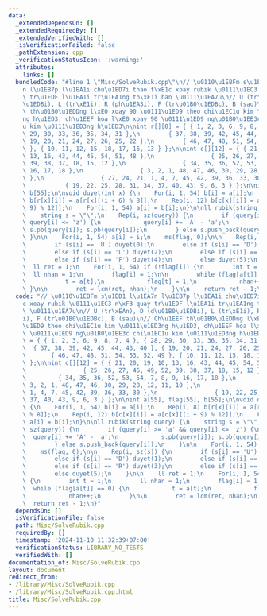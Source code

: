 ```yaml
---
data:
  _extendedDependsOn: []
  _extendedRequiredBy: []
  _extendedVerifiedWith: []
  _isVerificationFailed: false
  _pathExtension: cpp
  _verificationStatusIcon: ':warning:'
  attributes:
    links: []
  bundledCode: "#line 1 \"Misc/SolveRubik.cpp\"\n// \u0110\u1EBFm s\u1ED1 l\u1EA7\
    n l\u1EB7p l\u1EA1i chu\u1ED7i thao t\xE1c xoay rubik \u0111\u1EC3 n\xF3 quay\
    \ tr\u1EDF l\u1EA1i tr\u1EA1ng th\xE1i ban \u0111\u1EA7u\n// U (tr\xEAn), D (d\u01B0\
    \u1EDBi), L (tr\xE1i), R (ph\u1EA3i), F (tr\u01B0\u1EDBc), B (sau)\n// Ch\u1EEF\
    \ th\u01B0\u1EDDng l\xE0 xoay 90 \u0111\u1ED9 theo chi\u1EC1u kim \u0111\u1ED3\
    ng h\u1ED3, ch\u1EEF hoa l\xE0 xoay 90 \u0111\u1ED9 ng\u01B0\u1EE3c chi\u1EC1\
    u kim \u0111\u1ED3ng h\u1ED3\n\nint r[][8] = { { 1, 2, 3, 6, 9, 8, 7, 4 }, { 28,\
    \ 29, 30, 33, 36, 35, 34, 31 },\n        { 37, 38, 39, 42, 45, 44, 43, 40 }, {\
    \ 19, 20, 21, 24, 27, 26, 25, 22 },\n        { 46, 47, 48, 51, 54, 53, 52, 49\
    \ }, { 10, 11, 12, 15, 18, 17, 16, 13 } };\n\nint c[][12] = { { 21, 20, 19, 10,\
    \ 13, 16, 43, 44, 45, 54, 51, 48 },\n                { 25, 26, 27, 46, 49, 52,\
    \ 39, 38, 37, 18, 15, 12 },\n                { 34, 35, 36, 52, 53, 54, 7, 8, 9,\
    \ 16, 17, 18 },\n                { 3, 2, 1, 48, 47, 46, 30, 29, 28, 12, 11, 10\
    \ },\n                { 27, 24, 21, 1, 4, 7, 45, 42, 39, 36, 33, 30 },\n     \
    \           { 19, 22, 25, 28, 31, 34, 37, 40, 43, 9, 6, 3 } };\n\nint a[55], flag[55],\
    \ b[55];\n\nvoid duyet(int x) {\n    For(i, 1, 54) b[i] = a[i];\n    Rep(i, 8)\
    \ b[r[x][i]] = a[r[x][(i + 6) % 8]];\n    Rep(i, 12) b[c[x][i]] = a[c[x][(i +\
    \ 9) % 12]];\n    For(i, 1, 54) a[i] = b[i];\n}\n\nll rubik(string query) {\n\
    \    string s = \"\";\n    Rep(i, sz(query)) {\n        if (query[i] >= 'a' &&\
    \ query[i] <= 'z') {\n            query[i] += 'A' - 'a';\n            s.pb(query[i]);\
    \ s.pb(query[i]); s.pb(query[i]);\n        } else s.push_back(query[i]);\n   \
    \ }\n\n    For(i, 1, 54) a[i] = i;\n    ms(flag, 0);\n\n    Rep(i, sz(s)) {\n\
    \        if (s[i] == 'U') duyet(0);\n        else if (s[i] == 'D') duyet(1);\n\
    \        else if (s[i] == 'L') duyet(2);\n        else if (s[i] == 'R') duyet(3);\n\
    \        else if (s[i] == 'F') duyet(4);\n        else duyet(5);\n    }\n\n  \
    \  ll ret = 1;\n    For(i, 1, 54) if (!flag[i]) {\n        int t = i;\n      \
    \  ll nhan = 1;\n        flag[i] = 1;\n\n        while (flag[a[t]] == 0) {\n \
    \           t = a[t];\n            flag[t] = 1;\n            nhan++;\n       \
    \ }\n\n        ret = lcm(ret, nhan);\n    }\n\n    return ret - 1;\n}\n"
  code: "// \u0110\u1EBFm s\u1ED1 l\u1EA7n l\u1EB7p l\u1EA1i chu\u1ED7i thao t\xE1\
    c xoay rubik \u0111\u1EC3 n\xF3 quay tr\u1EDF l\u1EA1i tr\u1EA1ng th\xE1i ban\
    \ \u0111\u1EA7u\n// U (tr\xEAn), D (d\u01B0\u1EDBi), L (tr\xE1i), R (ph\u1EA3\
    i), F (tr\u01B0\u1EDBc), B (sau)\n// Ch\u1EEF th\u01B0\u1EDDng l\xE0 xoay 90 \u0111\
    \u1ED9 theo chi\u1EC1u kim \u0111\u1ED3ng h\u1ED3, ch\u1EEF hoa l\xE0 xoay 90\
    \ \u0111\u1ED9 ng\u01B0\u1EE3c chi\u1EC1u kim \u0111\u1ED3ng h\u1ED3\n\nint r[][8]\
    \ = { { 1, 2, 3, 6, 9, 8, 7, 4 }, { 28, 29, 30, 33, 36, 35, 34, 31 },\n      \
    \  { 37, 38, 39, 42, 45, 44, 43, 40 }, { 19, 20, 21, 24, 27, 26, 25, 22 },\n \
    \       { 46, 47, 48, 51, 54, 53, 52, 49 }, { 10, 11, 12, 15, 18, 17, 16, 13 }\
    \ };\n\nint c[][12] = { { 21, 20, 19, 10, 13, 16, 43, 44, 45, 54, 51, 48 },\n\
    \                { 25, 26, 27, 46, 49, 52, 39, 38, 37, 18, 15, 12 },\n       \
    \         { 34, 35, 36, 52, 53, 54, 7, 8, 9, 16, 17, 18 },\n                {\
    \ 3, 2, 1, 48, 47, 46, 30, 29, 28, 12, 11, 10 },\n                { 27, 24, 21,\
    \ 1, 4, 7, 45, 42, 39, 36, 33, 30 },\n                { 19, 22, 25, 28, 31, 34,\
    \ 37, 40, 43, 9, 6, 3 } };\n\nint a[55], flag[55], b[55];\n\nvoid duyet(int x)\
    \ {\n    For(i, 1, 54) b[i] = a[i];\n    Rep(i, 8) b[r[x][i]] = a[r[x][(i + 6)\
    \ % 8]];\n    Rep(i, 12) b[c[x][i]] = a[c[x][(i + 9) % 12]];\n    For(i, 1, 54)\
    \ a[i] = b[i];\n}\n\nll rubik(string query) {\n    string s = \"\";\n    Rep(i,\
    \ sz(query)) {\n        if (query[i] >= 'a' && query[i] <= 'z') {\n          \
    \  query[i] += 'A' - 'a';\n            s.pb(query[i]); s.pb(query[i]); s.pb(query[i]);\n\
    \        } else s.push_back(query[i]);\n    }\n\n    For(i, 1, 54) a[i] = i;\n\
    \    ms(flag, 0);\n\n    Rep(i, sz(s)) {\n        if (s[i] == 'U') duyet(0);\n\
    \        else if (s[i] == 'D') duyet(1);\n        else if (s[i] == 'L') duyet(2);\n\
    \        else if (s[i] == 'R') duyet(3);\n        else if (s[i] == 'F') duyet(4);\n\
    \        else duyet(5);\n    }\n\n    ll ret = 1;\n    For(i, 1, 54) if (!flag[i])\
    \ {\n        int t = i;\n        ll nhan = 1;\n        flag[i] = 1;\n\n      \
    \  while (flag[a[t]] == 0) {\n            t = a[t];\n            flag[t] = 1;\n\
    \            nhan++;\n        }\n\n        ret = lcm(ret, nhan);\n    }\n\n  \
    \  return ret - 1;\n}"
  dependsOn: []
  isVerificationFile: false
  path: Misc/SolveRubik.cpp
  requiredBy: []
  timestamp: '2024-11-10 11:32:39+07:00'
  verificationStatus: LIBRARY_NO_TESTS
  verifiedWith: []
documentation_of: Misc/SolveRubik.cpp
layout: document
redirect_from:
- /library/Misc/SolveRubik.cpp
- /library/Misc/SolveRubik.cpp.html
title: Misc/SolveRubik.cpp
---
```

